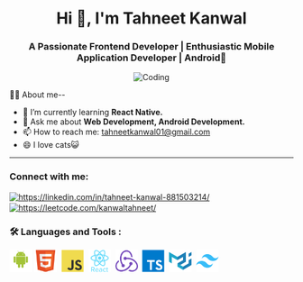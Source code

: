 <h1 align="center">Hi 👋, I'm Tahneet Kanwal</h1>
<h3 align="center">A Passionate Frontend Developer |  Enthusiastic Mobile Application Developer | Android📱 </h3>
<p align="center">
  <img width="400" alt="Coding" src="https://user-images.githubusercontent.com/81975567/213871187-5f4af020-4be1-4f17-baa2-0a0b3e2909c2.gif">
</p>

👩‍💻 About me--

- 🌱 I’m currently learning **React Native.**
- 💬 Ask me about **Web Development, Android Development.**
- 📫 How to reach me: tahneetkanwal01@gmail.com
- 😄 I love cats😺
---

<h3 align="left">Connect with me:</h3>
<p align="left">
<a href="https://linkedin.com/in/tahneet-kanwal-881503214/" target="blank"><img align="center" src="https://raw.githubusercontent.com/rahuldkjain/github-profile-readme-generator/master/src/images/icons/Social/linked-in-alt.svg" alt="https://linkedin.com/in/tahneet-kanwal-881503214/" height="30" width="40" /></a>
<a href="https://leetcode.com/kanwaltahneet/" target="blank"><img align="center" src="https://raw.githubusercontent.com/rahuldkjain/github-profile-readme-generator/master/src/images/icons/Social/leet-code.svg" alt="https://leetcode.com/kanwaltahneet/" height="30" width="40" /></a>
</p>

### :hammer_and_wrench: Languages and Tools :

<div>
  <img src="https://raw.githubusercontent.com/devicons/devicon/master/icons/android/android-original-wordmark.svg" alt="android" width="40" height="40"/>
  <img src="https://github.com/devicons/devicon/blob/master/icons/html5/html5-original.svg" title="HTML5" alt="HTML" width="40" height="40"/>&nbsp;
  <img src="https://github.com/devicons/devicon/blob/master/icons/javascript/javascript-original.svg" title="JavaScript" alt="JavaScript" width="40"height="40"/>&nbsp;
  <img src="https://github.com/devicons/devicon/blob/master/icons/react/react-original-wordmark.svg" title="React" alt="React" width="40" height="40"/>&nbsp;
  <img src="https://github.com/devicons/devicon/blob/master/icons/redux/redux-original.svg" title="Redux" alt="Redux" width="40" height="40"/>&nbsp;
  <img src="https://github.com/devicons/devicon/blob/master/icons/typescript/typescript-original.svg" title="Typescript" alt="Typescript" width="40" height="40"/>&nbsp;
  <img src="https://github.com/devicons/devicon/blob/master/icons/materialui/materialui-original.svg" title="Material UI" alt="Material UI" width="40" height="40"/>&nbsp;
  <img src="https://github.com/devicons/devicon/blob/master/icons/tailwindcss/tailwindcss-plain.svg" title="Tailwind css" alt="Tailwind css" width="40" height="40"/>&nbsp;
</div>



